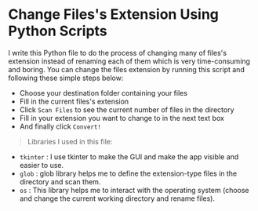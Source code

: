 # Change Files's Extension Using Python Scripts
I write this Python file to do the process of changing many of files's extension instead of renaming each of them which is very time-consuming and boring.
You can change the files extension by running this script and following these simple steps below:
- Choose your destination folder containing your files 
- Fill in the current files's extension
- Click `Scan Files` to see the current number of files in the directory
- Fill in your extension you want to change to in the next text box
- And finally click `Convert!`
> Libraries I used in this file:
- `tkinter` : I use tkinter to make the GUI and make the app visible and easier to use.
- `glob` : glob library helps me to define the extension-type files in the directory and scan them.
- `os` : This library helps me to interact with the operating system (choose and change the current working directory and rename files).

